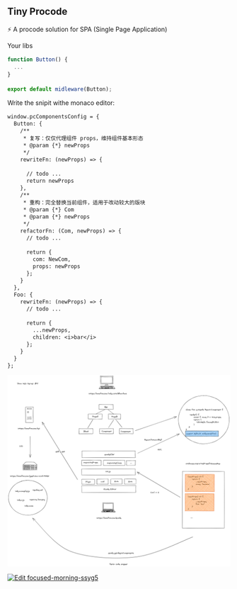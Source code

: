 ## Tiny Procode

⚡ A procode solution for SPA (Single Page Application)

Your libs

```ts
function Button() {
  ...
}

export default midleware(Button);
```

Write the snipit withe monaco editor:

```
window.pcComponentsConfig = {
  Button: {
    /**
     * 复写：仅仅代理组件 props，维持组件基本形态
     * @param {*} newProps
     */
    rewriteFn: (newProps) => {
    
      // todo ...
      return newProps
    },
    /**
     * 重构：完全替换当前组件，适用于改动较大的版块
     * @param {*} Com
     * @param {*} newProps
     */
    refactorFn: (Com, newProps) => {
      // todo ...
      
      return {
        com: NewCom,
        props: newProps
      };
    }
  },
  Foo: {
    rewriteFn: (newProps) => {
      // todo ...
      
      return {
        ...newProps,
        children: <i>bar</i>
      };
    }
  }
};
```

![screenshot](./screenshot.png)

[![Edit focused-morning-ssyg5](https://codesandbox.io/static/img/play-codesandbox.svg)](https://codesandbox.io/s/focused-morning-ssyg5?fontsize=14&hidenavigation=1&theme=dark)
